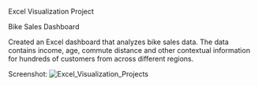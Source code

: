 Excel Visualization Project 

Bike Sales Dashboard 

Created an Excel dashboard that analyzes bike sales data. The data contains income, age, commute distance and other contextual information for hundreds of customers from across different regions. 

Screenshot: 
![Excel_Visualization_Projects](EXCEL_DASHBOARD.PNG)
